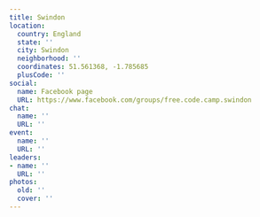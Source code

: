 ```yaml
---
title: Swindon
location:
  country: England
  state: ''
  city: Swindon
  neighborhood: ''
  coordinates: 51.561368, -1.785685
  plusCode: ''
social:
  name: Facebook page
  URL: https://www.facebook.com/groups/free.code.camp.swindon
chat:
  name: ''
  URL: ''
event:
  name: ''
  URL: ''
leaders:
- name: ''
  URL: ''
photos:
  old: ''
  cover: ''
---
```

